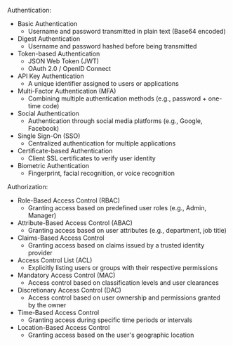 Authentication:

- Basic Authentication
  - Username and password transmitted in plain text (Base64 encoded)
- Digest Authentication
  - Username and password hashed before being transmitted
- Token-based Authentication
  - JSON Web Token (JWT)
  - OAuth 2.0 / OpenID Connect
- API Key Authentication
  - A unique identifier assigned to users or applications
- Multi-Factor Authentication (MFA)
  - Combining multiple authentication methods (e.g., password + one-time code)
- Social Authentication
  - Authentication through social media platforms (e.g., Google, Facebook)
- Single Sign-On (SSO)
  - Centralized authentication for multiple applications
- Certificate-based Authentication
  - Client SSL certificates to verify user identity
- Biometric Authentication
  - Fingerprint, facial recognition, or voice recognition

Authorization:

- Role-Based Access Control (RBAC)
  - Granting access based on predefined user roles (e.g., Admin, Manager)
- Attribute-Based Access Control (ABAC)
  - Granting access based on user attributes (e.g., department, job title)
- Claims-Based Access Control
  - Granting access based on claims issued by a trusted identity provider
- Access Control List (ACL)
  - Explicitly listing users or groups with their respective permissions
- Mandatory Access Control (MAC)
  - Access control based on classification levels and user clearances
- Discretionary Access Control (DAC)
  - Access control based on user ownership and permissions granted by the owner
- Time-Based Access Control
  - Granting access during specific time periods or intervals
- Location-Based Access Control
  - Granting access based on the user's geographic location
